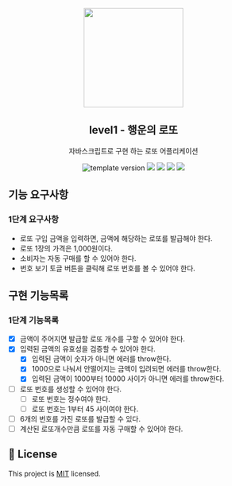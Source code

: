 <p align="middle" >
  <img width="200px;" src="./images/lotto_ball.png"/>
</p>
<h2 align="middle">level1 - 행운의 로또</h2>
<p align="middle">자바스크립트로 구현 하는 로또 어플리케이션</p>
<p align="middle">
  <img src="https://img.shields.io/badge/version-1.0.0-blue?style=flat-square" alt="template version"/>
  <img src="https://img.shields.io/badge/language-html-red.svg?style=flat-square"/>
  <img src="https://img.shields.io/badge/language-css-blue.svg?style=flat-square"/>
  <img src="https://img.shields.io/badge/language-js-yellow.svg?style=flat-square"/>
  <img src="https://img.shields.io/badge/license-MIT-brightgreen.svg?style=flat-square"/>
</p>

## 기능 요구사항

### 1단계 요구사항

- 로또 구입 금액을 입력하면, 금액에 해당하는 로또를 발급해야 한다.
- 로또 1장의 가격은 1,000원이다.
- 소비자는 자동 구매를 할 수 있어야 한다.
- 번호 보기 토글 버튼을 클릭해 로또 번호를 볼 수 있어야 한다.

## 구현 기능목록

### 1단계 기능목록

- [x] 금액이 주어지면 발급할 로또 개수를 구할 수 있어야 한다.
- [x] 입력된 금액의 유효성을 검증할 수 있어야 한다.
  - [x] 입력된 금액이 숫자가 아니면 에러를 throw한다.
  - [x] 1000으로 나눠서 안떨어지는 금액이 입려되면 에러를 throw한다.
  - [x] 입력된 금액이 1000부터 10000 사이가 아니면 에러를 throw한다.
- [ ] 로또 번호를 생성할 수 있어야 한다.
  - [ ] 로또 번호는 정수여야 한다.
  - [ ] 로또 번호는 1부터 45 사이여야 한다.
- [ ] 6개의 번호를 가진 로또를 발급할 수 있다.
- [ ] 계산된 로또개수만큼 로또를 자동 구매할 수 있어야 한다.

## 📝 License

This project is [MIT](https://github.com/woowacourse/javascript-lotto/blob/main/LICENSE) licensed.
